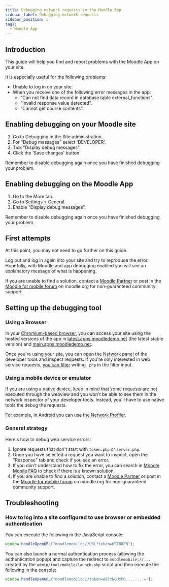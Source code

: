 ```yaml
---
title: Debugging network requests in the Moodle App
sidebar_label: Debugging network requests
sidebar_position: 5
tags:
  - Moodle App
---
```


## Introduction

This guide will help you find and report problems with the Moodle App on your site.

It is especially useful for the following problems:

- Unable to log in on your site.
- When you receive one of the following error messages in the app:
  - "Can not find data record in database table external_functions".
  - "Invalid response value detected".
  - "Cannot get course contents".

## Enabling debugging on your Moodle site

1. Go to Debugging in the Site administration.
2. For "Debug messages" select 'DEVELOPER'.
3. Tick "Display debug messages".
4. Click the 'Save changes' button.

Remember to disable debugging again once you have finished debugging your problem.

## Enabling debugging on the Moodle App

1. Go to the More tab.
2. Go to Settings > General.
3. Enable "Display debug messages".

Remember to disable debugging again once you have finished debugging your problem.

## First attempts

At this point, you may not need to go further on this guide.

Log out and log in again into your site and try to reproduce the error. Hopefully, with Moodle and app debugging enabled you will see an explanatory message of what is happening.

If you are unable to find a solution, contact a [Moodle Partner](https://moodle.com/partners/) or post in the [Moodle for mobile forum](https://moodle.org/mod/forum/view.php?id=7798) on moodle.org for non-guaranteed community support.

## Setting up the debugging tool

### Using a Browser

In your [Chromium-based browser](./setup/app-in-browser), you can access your site using the hosted versions of the app in [latest.apps.moodledemo.net](https://latest.apps.moodledemo.net) (the latest stable version) and [main.apps.moodledemo.net](https://main.apps.moodledemo.net).

Once you're using your site, you can open the [Network panel](https://developer.chrome.com/docs/devtools/network/) of the developer tools and inspect requests. If you're only interested in web service requests, [you can filter](https://developer.chrome.com/docs/devtools/network/#filter) writing `.php` in the filter input.

### Using a mobile device or emulator

If you are using a native device, keep in mind that some requests are not executed through the webview and you won't be able to see them in the network inspector of your developer tools. Instead, you'll have to use native tools the debug the requests.

For example, in Android you can use [the Network Profiler](https://developer.android.com/studio/profile/network-profiler).

### General strategy

Here's how to debug web service errors:

1. Ignore requests that don't start with `token.php` or `server.php`.
2. Once you have selected a request you want to inspect, open the "Response" tab and check if you see an error.
3. If you don't understand how to fix the error, you can search in [Moodle Mobile FAQ](https://docs.moodle.org/en/Moodle_Mobile_FAQ) to check if there is a known solution.
4. If you are unable to find a solution, contact a [Moodle Partner](https://moodle.com/partners/) or post in the [Moodle for mobile forum](https://moodle.org/mod/forum/view.php?id=7798) on moodle.org for non-guaranteed community support.

## Troubleshooting

### How to log into a site configured to use browser or embedded authentication

You can execute the following in the JavaScript console:

```js
window.handleOpenURL("moodlemobile://URL?token=WSTOKEN");
```

You can also launch a normal authentication process (allowing the authentication popup) and capture the redirect to `moodlemobile://...` created by the `admin/tool/mobile/launch.php` script and then execute the following in the console:

```js
window.handleOpenURL("moodlemobile://token=ABCxNGUxMD........=");
```
